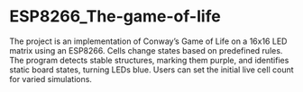 # ESP8266_The-game-of-life
The project is an implementation of Conway’s Game of Life on a 16x16 LED matrix using an ESP8266. Cells change states based on predefined rules. The program detects stable structures, marking them purple, and identifies static board states, turning LEDs blue. Users can set the initial live cell count for varied simulations.
